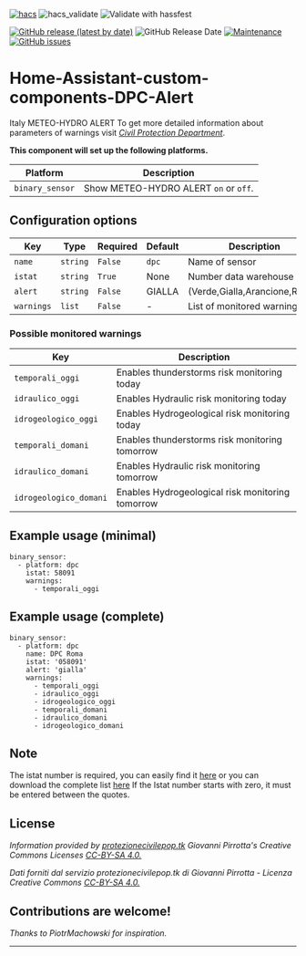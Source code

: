 [![hacs][hacsbadge]][hacs]
![hacs_validate](https://github.com/caiosweet/Home-Assistant-custom-components-DPC-Alert/workflows/Validate%20with%20HACS/badge.svg)
![Validate with hassfest](https://github.com/caiosweet/Home-Assistant-custom-components-DPC-Alert/workflows/Validate%20with%20hassfest/badge.svg)

[![GitHub release (latest by date)](https://img.shields.io/github/v/release/caiosweet/Home-Assistant-custom-components-DPC-Alert)](https://github.com/caiosweet/Home-Assistant-custom-components-DPC-Alert/releases)
![GitHub Release Date](https://img.shields.io/github/release-date/caiosweet/Home-Assistant-custom-components-DPC-Alert)
[![Maintenance](https://img.shields.io/badge/Maintained%3F-Yes-brightgreen.svg)](https://github.com/caiosweet/Home-Assistant-custom-components-DPC-Alert/graphs/commit-activity)
[![GitHub issues](https://img.shields.io/github/issues/caiosweet/Home-Assistant-custom-components-DPC-Alert)](https://github.com/caiosweet/Home-Assistant-custom-components-DPC-Alert/issues)

# Home-Assistant-custom-components-DPC-Alert
Italy METEO-HYDRO ALERT
To get more detailed information about parameters of warnings visit [*Civil Protection Department*](http://www.protezionecivile.gov.it/risk-activities/meteo-hydro/activities/prediction-prevention/central-functional-centre-meteo-hydrogeological/meteo-hydro-alert).

**This component will set up the following platforms.**

Platform | Description
-- | --
`binary_sensor` | Show METEO-HYDRO ALERT `on` or `off`.


## Configuration options

| Key | Type | Required | Default | Description |
| --- | --- | --- | --- | --- |
| `name` | `string` | `False` | `dpc` | Name of sensor |
| `istat` | `string` | `True` | None | Number data warehouse I.Stat |
| `alert` | `string` | `False` | GIALLA | (Verde,Gialla,Arancione,Rossa) |
| `warnings` | `list` | `False` | - | List of monitored warnings |

### Possible monitored warnings

| Key | Description |
| --- | --- | 
| `temporali_oggi` | Enables thunderstorms risk monitoring today |
| `idraulico_oggi` | Enables Hydraulic risk monitoring today |
| `idrogeologico_oggi` | Enables Hydrogeological risk monitoring today |
| `temporali_domani` | Enables thunderstorms risk monitoring tomorrow |
| `idraulico_domani` | Enables Hydraulic risk monitoring tomorrow |
| `idrogeologico_domani` | Enables Hydrogeological risk monitoring tomorrow |

## Example usage (minimal)

```
binary_sensor:
  - platform: dpc
    istat: 58091
    warnings:
      - temporali_oggi
```

## Example usage (complete)

```
binary_sensor:
  - platform: dpc
    name: DPC Roma
    istat: '058091'
    alert: 'gialla'
    warnings:
      - temporali_oggi
      - idraulico_oggi
      - idrogeologico_oggi
      - temporali_domani
      - idraulico_domani
      - idrogeologico_domani
```

## Note

The istat number is required, you can easily find it [here](https://www.paginebianche.it/codice-istat)
or you can download the complete list [here](https://www.istat.it/storage/codici-unita-amministrative/Elenco-codici-statistici-e-denominazioni-delle-unita-territoriali.zip)
If the Istat number starts with zero, it must be entered between the quotes.

## License

_Information provided by [*protezionecivilepop.tk*](http://www.protezionecivilepop.tk/) Giovanni Pirrotta's Creative Commons Licenses [*CC-BY-SA 4.0.*](https://creativecommons.org/licenses/by-sa/4.0/)_

_Dati forniti dal servizio protezionecivilepop.tk di Giovanni Pirrotta - Licenza Creative Commons [*CC-BY-SA 4.0.*](https://creativecommons.org/licenses/by-sa/4.0/deed.it)_


## Contributions are welcome!

_Thanks to PiotrMachowski for inspiration._ 


***

[hacs]: https://github.com/custom-components/hacs
[hacsbadge]: https://img.shields.io/badge/HACS-Default-orange.svg
